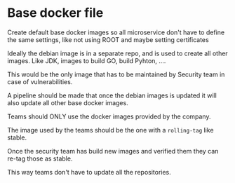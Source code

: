 # Base docker file

Create default base docker images so all microservice don't have to define the same settings, like not using ROOT and maybe setting certificates

Ideally the debian image is in a separate repo, and is used to create all other images. Like JDK, images to build GO, build Pyhton, ....

This would be the only image that has to be maintained by Security team in case of vulnerabilities.

A pipeline should be made that once the debian images is updated it will also update all other base docker images. 

Teams should ONLY use the docker images provided by the company.

The image used by the teams should be the one with a `rolling-tag` like stable. 

Once the security team has build new images and verified them they can re-tag those as stable.

This way teams don't have to update all the repositories. 
